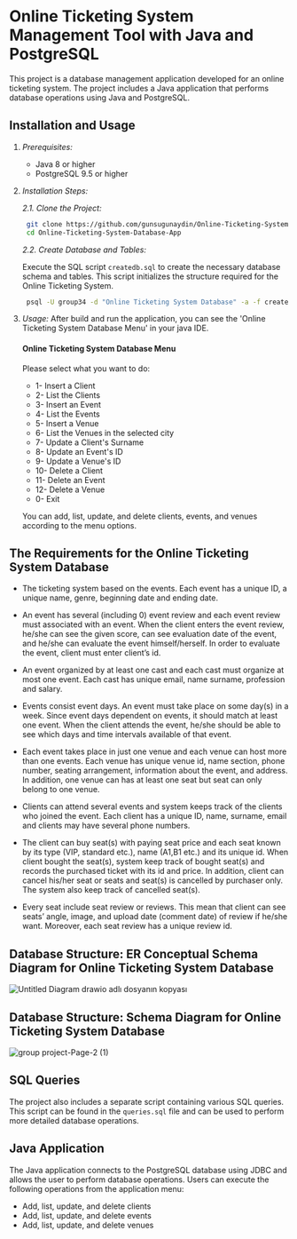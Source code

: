 # Online Ticketing System Management Tool with Java and PostgreSQL

This project is a database management application developed for an online ticketing system. The project includes a Java application that performs database operations using Java and PostgreSQL.

## Installation and Usage

1. *Prerequisites:*
    - Java 8 or higher
    - PostgreSQL 9.5 or higher

2. *Installation Steps:*

   *2.1. Clone the Project:*

   ```bash
    git clone https://github.com/gunsugunaydin/Online-Ticketing-System-Database.git
    cd Online-Ticketing-System-Database-App
    ```
   *2.2. Create Database and Tables:*

   Execute the SQL script `createdb.sql` to create the necessary database schema and tables. This script initializes the structure required for the Online Ticketing System.

   ```bash
    psql -U group34 -d "Online Ticketing System Database" -a -f createdb.sql
    ```
   
4. *Usage:*
    After build and run the application, you can see the 'Online Ticketing System Database Menu' in your java IDE.

    #### Online Ticketing System Database Menu
    
    Please select what you want to do:
    
    - 1- Insert a Client
    - 2- List the Clients
    - 3- Insert an Event
    - 4- List the Events
    - 5- Insert a Venue
    - 6- List the Venues in the selected city
    - 7- Update a Client's Surname
    - 8- Update an Event's ID
    - 9- Update a Venue's ID
    - 10- Delete a Client
    - 11- Delete an Event
    - 12- Delete a Venue
    - 0- Exit
    
    You can add, list, update, and delete clients, events, and venues according to the menu options.

## The Requirements for the Online Ticketing System Database

- The ticketing system based on the events. Each event has a unique ID, a unique name, genre, beginning date and ending date.  

- An event has several (including 0) event review and each event review must associated with an event. When the client enters the event review, he/she can see the given score, can see evaluation date of the event, and he/she can evaluate the event himself/herself. In order to evaluate the event, client must enter client’s id.

- An event organized by at least one cast and each cast must organize at most one event. Each cast has unique email, name surname, profession and salary.

- Events consist event days. An event must take place on some day(s) in a week. Since event days dependent on events, it should match at least one event. When the client attends the event, he/she should be able to see which days and time intervals available of that event.

- Each event takes place in just one venue and each venue can host more than one events. Each venue has unique venue id, name section, phone number, seating arrangement, information about the event, and address. In addition, one venue can has at least one seat but seat can only belong to one venue.

- Clients can attend several events and system keeps track of the clients who joined the event. Each client has a unique ID, name, surname, email and clients may have several phone numbers. 

- The client can buy seat(s) with paying seat price and each seat known by its type (VIP, standard etc.), name (A1,B1 etc.) and its unique id. When client bought the seat(s), system keep track of bought seat(s) and records the purchased ticket with its id and price. In addition, client can cancel his/her seat or seats and seat(s) is cancelled by purchaser only. The system also keep track of cancelled seat(s). 

- Every seat include seat review or reviews. This mean that client can see seats’ angle, image, and upload date (comment date) of review if he/she want. Moreover, each seat review has a unique review id.


## Database Structure: ER Conceptual Schema Diagram for Online Ticketing System Database

![Untitled Diagram drawio adlı dosyanın kopyası](https://github.com/gunsugunaydin/Online-Ticketing-System-Database-Management-Application/assets/110038957/68c28536-3e97-4b42-8468-990d6e7d0a9e)


## Database Structure: Schema Diagram for Online Ticketing System Database


![group project-Page-2 (1)](https://github.com/gunsugunaydin/Online-Ticketing-System-Database-Management-Application/assets/110038957/4f9e7110-b574-45ee-99f1-606eef3f5eac)



## SQL Queries

The project also includes a separate script containing various SQL queries. This script can be found in the `queries.sql` file and can be used to perform more detailed database operations.

## Java Application

The Java application connects to the PostgreSQL database using JDBC and allows the user to perform database operations. Users can execute the following operations from the application menu:

- Add, list, update, and delete clients
- Add, list, update, and delete events
- Add, list, update, and delete venues

